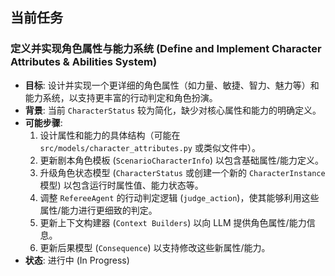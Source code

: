 ## 当前任务

### 定义并实现角色属性与能力系统 (Define and Implement Character Attributes & Abilities System)

*   **目标**: 设计并实现一个更详细的角色属性（如力量、敏捷、智力、魅力等）和能力系统，以支持更丰富的行动判定和角色扮演。
*   **背景**: 当前 `CharacterStatus` 较为简化，缺少对核心属性和能力的明确定义。
*   **可能步骤**:
    1.  设计属性和能力的具体结构（可能在 `src/models/character_attributes.py` 或类似文件中）。
    2.  更新剧本角色模板 (`ScenarioCharacterInfo`) 以包含基础属性/能力定义。
    3.  升级角色状态模型 (`CharacterStatus` 或创建一个新的 `CharacterInstance` 模型) 以包含运行时属性值、能力状态等。
    4.  调整 `RefereeAgent` 的行动判定逻辑 (`judge_action`)，使其能够利用这些属性/能力进行更细致的判定。
    5.  更新上下文构建器 (`Context Builders`) 以向 LLM 提供角色属性/能力信息。
    6.  更新后果模型 (`Consequence`) 以支持修改这些新属性/能力。
*   **状态**: 进行中 (In Progress)
